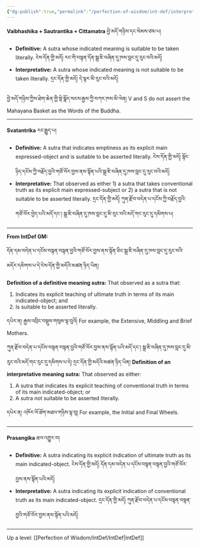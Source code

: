 ```yaml
---
{"dg-publish":true,"permalink":"/perfection-of-wisdom/int-def/interpretative-and-definitive-sutras/"}
---
```


**Vaibhashika + Sautrantika + Cittamatra** བྱེ་མདོ་གཉིས་དང་སེམས་ཙམ་པ།
- **Definitive:** A sutra whose indicated meaning is suitable to be taken literally.
  ངེས་དོན་གྱི་མདོ། རང་གི་བསྟན་དོན་སྒྲ་ཇི་བཞིན་དུ་ཁས་བླང་དུ་རུང་བའི་མདོ།
- **Interpretative:** A sutra whose indicated meaning is not suitable to be taken literally.
  དྲང་དོན་གྱི་མདོ། དེ་ལྟར་མི་རུང་བའི་མདོ། 

བྱེ་མདོ་གཉིས་ཀྱིས་ཐེག་ཆེན་གྱི་སྡེ་སྣོད་སངས་རྒྱས་ཀྱི་བཀར་ཁས་མི་ལེན།
V and S do not assert the Mahayana Basket as the Words of the Buddha.

---
**Svatantrika** རང་རྒྱུད་པ།
- **Definitive:** A sutra that indicates emptiness as its explicit main expressed-object and is suitable to be asserted literally. ངེས་དོན་གྱི་མདོ། སྟོང་ཉིད་དངོས་ཀྱི་བརྗོད་བྱའི་གཙོ་བོར་བྱས་ནས་སྟོན་པའི་སྒྲ་ཇི་བཞིན་དུ་ཁས་བླང་དུ་རུང་བའི་མདོ།
- **Interpretative:** That observed as either 1) a sutra that takes conventional truth as its explicit main expressed-subject or 2) a sutra that is not suitable to be asserted literally.
  དྲང་དོན་གྱི་མདོ། ཀུན་རྫོབ་བདེན་པ་དངོས་ཀྱི་བརྗོད་བྱའི་གཙོ་བོར་བྱེད་པའི་མདོ་དང་། སྒྲ་ཇི་བཞིན་དུ་ཁས་བླང་དུ་མི་རུང་བའི་མདོ་གང་རུང་དུ་དམིགས་པ།

---
**From IntDef GM:**

དོན་དམ་བདེན་པ་དངོས་བསྟན་བསྟན་བྱའི་གཙོ་བོར་བྱས་ནས་སྟོན་ཅིང་སྒྲ་ཇི་བཞིན་དུ་ཁས་བླང་དུ་རུང་བའི་མདོར་དམིགས་པ་དེ་ངེས་དོན་གྱི་མདོའི་མཚན་ཉིད་ཡིན།

**Definition of a definitive meaning sutra:** That observed as a sutra that:
1. Indicates its explicit teaching of ultimate truth in terms of its main indicated-object; and
2. Is suitable to be asserted literally.

དཔེར་ན། རྒྱས་འབྲིང་བསྡུས་གསུམ་ལྟ་བུའོ།
For example, the Extensive, Middling and Brief Mothers.

ཀུན་རྫོབ་བདེན་པ་དངོས་བསྟན་བསྟན་བྱའི་གཙོ་བོར་བྱས་ནས་སྟོན་པའི་མདོ་དང་། སྒྲ་ཇི་བཞིན་དུ་ཁས་བླང་དུ་མི་རུང་བའི་མདོ་གང་རུང་དུ་དམིགས་པ་དེ། 
དྲང་དོན་གྱི་མདོའི་མཚན་ཉིད་ཡིན། 
**Definition of an interpretative meaning sutra:** That observed as either:
1. A sutra that indicates its explicit teaching of conventional truth in terms of its main indicated-object; or
2. A sutra not suitable to be asserted literally.

དཔེར་ན། འཁོར་ལོ་ཐོག་མཐའ་གཉིས་ལྟ་བུ།
For example, the Initial and Final Wheels.

---

**Prasangika** ཐལ་འགྱུར་བ།
- **Definitive:** A sutra indicating its explicit indication of ultimate truth as its main indicated-object.
  ངེས་དོན་གྱི་མདོ། དོན་དམ་བདེན་པ་དངོས་བསྟན་བསྟན་བྱའི་གཙོ་བོར་བྱས་ནས་སྟོན་པའི་མདོ།
- **Interpretative:** A sutra indicating its explicit indication of conventional truth as its main indicated-object.
  དྲང་དོན་གྱི་མདོ། ཀུན་རྫོབ་བདེན་པ་དངོས་བསྟན་བསྟན་བྱའི་གཙོ་བོར་བྱས་ནས་སྟོན་པའི་མདོ།

---
Up a level: [[Perfection of Wisdom/IntDef/IntDef\|IntDef]]